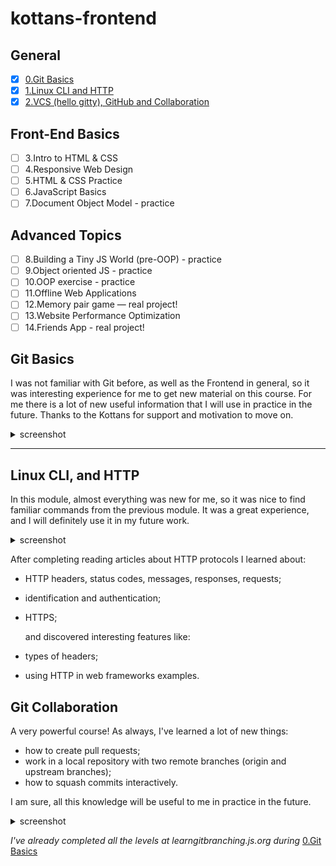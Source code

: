 # kottans-frontend

## General
  - [x] [0.Git Basics](https://github.com/kottans/frontend/blob/master/tasks/git-intro.md)
  - [x] [1.Linux CLI and HTTP](https://github.com/kottans/frontend/blob/master/tasks/linux-cli-http.md)
  - [x] [2.VCS (hello gitty), GitHub and Collaboration](https://github.com/kottans/frontend/blob/master/tasks/git-collaboration.md)
 
 ## Front-End Basics
  - [ ] 3.Intro to HTML & CSS
  - [ ] 4.Responsive Web Design
  - [ ] 5.HTML & CSS Practice
  - [ ] 6.JavaScript Basics
  - [ ] 7.Document Object Model - practice
  
 ## Advanced Topics
  - [ ] 8.Building a Tiny JS World (pre-OOP) - practice
  - [ ] 9.Object oriented JS - practice
  - [ ] 10.OOP exercise - practice
  - [ ] 11.Offline Web Applications
  - [ ] 12.Memory pair game — real project!
  - [ ] 13.Website Performance Optimization
  - [ ] 14.Friends App - real project!
  
   ## Git Basics
  I was not familiar with Git before, as well as the 
  Frontend in general, so it was interesting experience 
  for me to   get new material on this course. For me there is a lot 
  of new useful information that I will use in practice 
  in the future. Thanks to the Kottans for support 
  and motivation to move on.
  
  <details>
    <summary>
     screenshot
    </summary>
    <img src="task_git_basics/Version Control with Git.png">
    <img src="task_git_basics/learngitbranching.js.org-main.png">
    <img src="task_git_basics/learngitbranching.js.org-remote.png">
  </details>
  
  ***
  ## Linux CLI, and HTTP
  In this module, almost everything was new for me, so it was nice to find familiar commands from the previous module.
  It was a great experience, and I will definitely use it in my future work.
  <details>
    <summary>
     screenshot
    </summary>
    <img src="task_git_collaboration/linux_Quiz 1.png">
    <img src="task_linux_cli/linux_Quiz 2.png">
    <img src="task_linux_cli/linux_Quiz 3.png">
    <img src="task_linux_cli/linux_Quiz 4.png">
  </details>
  
  After completing reading articles about HTTP protocols I learned about:

  - HTTP headers, status codes, messages, responses, requests;
  - identification and authentication;
  - HTTPS;
  
    and discovered interesting features like:
    
  - types of headers;
  - using HTTP in web frameworks examples.
  
  ## Git Collaboration  
  A very powerful course! As always, I've learned a lot of new things:
  - how to create pull requests; 
  - work in a local repository with two remote branches (origin and upstream branches);
  - how to squash commits interactively. 
  
  I am sure, all this knowledge will be useful to me in practice in the future.
  <details>
    <summary>
     screenshot
    </summary>
    <img src="task_git_collaboration/git_collaboration.png">
  </details>
  
  _I've already completed all the levels at learngitbranching.js.org during_ [0.Git Basics](#git-basics)
